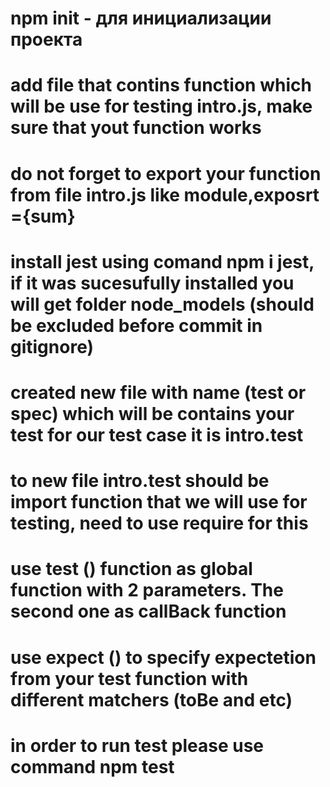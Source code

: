# npm init - для инициализации проекта

# add file that contins function which will be use for testing intro.js, make sure that yout function works

# do not forget to export your function from file intro.js like module,exposrt ={sum}

# install jest using comand npm i jest, if it was sucesufully installed you will get folder node_models (should be excluded before commit in gitignore)

# created new file with name (test or spec) which will be contains your test for our test case it is intro.test

# to new file intro.test should be import function that we will use for testing, need to use require for this

# use test () function as global function with 2 parameters. The second one as callBack function

# use expect () to specify expectetion from your test function with different matchers (toBe and etc)

# in order to run test please use command npm test
